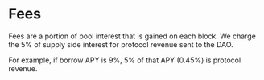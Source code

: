 # Fees

Fees are a portion of pool interest that is gained on each block. We charge the 5% of supply side interest for protocol revenue sent to the DAO.

For example, if borrow APY is 9%, 5% of that APY (0.45%) is protocol revenue.
